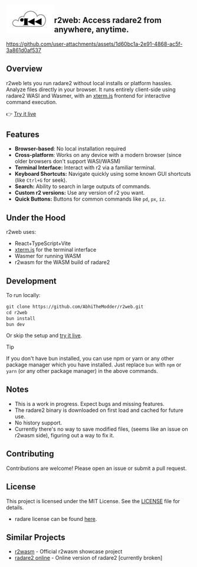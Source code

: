 <img border=0 src="public/r2cloud.svg" type="image/svg+xml" alt="screenshot" align="left" width="130px">


## r2web: __Access radare2 from anywhere, anytime.__



https://github.com/user-attachments/assets/1d60bc1a-2e91-4868-ac5f-3a861d0af537



## Overview

r2web lets you run radare2 without local installs or platform hassles. Analyze files directly in your browser. It runs entirely client-side using radare2 WASI and Wasmer, with an [xterm.js](https://xtermjs.org/) frontend for interactive command execution.

👉 [Try it live](https://r2.revengi.in)

## Features

- **Browser-based**: No local installation required
- **Cross-platform**: Works on any device with a modern browser (since older browsers don't support WASI/WASM)
- **Terminal Interface:** Interact with r2 via a familiar terminal.
- **Keyboard Shortcuts:** Navigate quickly using some known GUI shortcuts (like `Ctrl+G` for seek).
- **Search:** Ability to search in large outputs of commands.
- **Custom r2 versions:** Use any version of r2 you want.
- **Quick Buttons:** Buttons for common commands like `pd`, `px`, `iz`.

## Under the Hood

r2web uses:

*   React+TypeScript+Vite
*   [xterm.js](https://xtermjs.org/) for the terminal interface
*   Wasmer for running WASM
*   r2wasm for the WASM build of radare2

## Development

To run locally:
```shell
git clone https://github.com/AbhiTheModder/r2web.git
cd r2web
bun install
bun dev
```

Or skip the setup and [try it live](https://r2.revengi.in).

> [!TIP]
> If you don't have bun installed, you can use npm or yarn or any other package manager which you have installed. Just replace `bun` with `npm` or `yarn` (or any other package manager) in the above commands.

## Notes

- This is a work in progress. Expect bugs and missing features.
- The radare2 binary is downloaded on first load and cached for future use.
- No history support.
- Currently there's no way to save modified files, (seems like an issue on r2wasm side), figuring out a way to fix it.


## Contributing
Contributions are welcome! Please open an issue or submit a pull request.

## License
This project is licensed under the MIT License. See the [LICENSE](LICENSE) file for details.

- radare license can be found [here](https://github.com/radareorg/radare2/blob/master/COPYING.md).

## Similar Projects

- [r2wasm](https://github.com/radareorg/r2wasm) - Official r2wasm showcase project
- [radare2 online](https://radare2.online/) - Online version of radare2 [currently broken]
